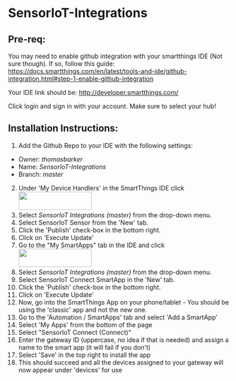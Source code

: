# SensorIoT-Integrations

## Pre-req:

You may need to enable github integration with your smartthings IDE (Not sure though). If so, follow this guide:
https://docs.smartthings.com/en/latest/tools-and-ide/github-integration.html#step-1-enable-github-integration

Your IDE link should be:
  http://developer.smartthings.com/ 
  
  Click login and sign in with your account. Make sure to select your hub!


## Installation Instructions:

 1. Add the Github Repo to your IDE with the following settings:
  - Owner: _thomasbarker_
  - Name: _SensorIoT-Integrations_
  - Branch: _master_

 2. Under 'My Device Handlers' in the SmartThings IDE click <img src="http://community.smartthings.com/uploads/default/original/3X/c/6/c65c0c35b43c714b2d305af2d2e48b2bf2481a0f.png" width="165" height="41">
 3. Select _SensorIoT Integrations (master)_ from the drop-down menu.
 4. Select SensorIoT Sensor from the 'New' tab.
 5. Click the 'Publish' check-box in the bottom right.
 6. Click on 'Execute Update' 
 7. Go to the "My SmartApps" tab in the IDE and click <img src="http://community.smartthings.com/uploads/default/original/3X/c/6/c65c0c35b43c714b2d305af2d2e48b2bf2481a0f.png" width="165" height="41">
 8. Select _SensorIoT Integrations (master)_ from the drop-down menu.
 9. Select SensorIoT Connect SmartApp in the 'New' tab.  
 10. Click the 'Publish' check-box in the bottom right.
 11. Click on 'Execute Update' 
 12. Now, go into the SmartThings App on your phone/tablet - You should be using the 'classic' app and not the new one.
 13. Go to the 'Automation / SmartApps' tab and select 'Add a SmartApp'
 14. Select 'My Apps' from the bottom of the page
 15. Select "SensorIoT Connect (Connect)"
 16. Enter the gateway ID (uppercase, no idea if that is needed) and assign a name to the smart app (it will fail if you don't)
 17. Select 'Save' in the top right to install the app
 18. This should succeed and all the devices assigned to your gateway will now appear under 'devices' for use
 
 
